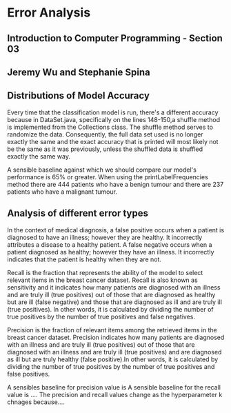 # Error Analysis
## Introduction to Computer Programming - Section 03
## Jeremy Wu and Stephanie Spina

## Distributions of Model Accuracy
Every time that the classification model is run, there's a different accuracy because in DataSet.java, specifically on the lines 148-150,a shuffle method is implemented from the Collections class. The shuffle method serves to randomize the data. Consequently, the full data set used is no longer exactly the same and the exact accuracy that is printed will most likely not be the same as it was previously, unless the shuffled data is shuffled exactly the same way.

A sensible baseline against which we should compare our model's performance is 65% or greater. When using the printLabelFrequencies method there are 444 patients who have a benign tumour and there are 237 patients who have a malignant tumour. 

## Analysis of different error types
In the context of medical diagnosis, a false positive occurs when a patient is diagnosed to have an illness; however they are healthy. It incorrectly attributes a disease to a healthy patient. A false negative occurs when a patient diagnosed as healthy; however they have an illness. It incorrectly indicates that the patient is healthy when they are not.

Recall is the fraction that represents the ability of the model to select relevant items in the breast cancer dataset. Recall is also known as sensitivity and it indicates how many patients are diagnosed with an illness and are truly ill (true positives) out of those that are diagnosed as healthy but are ill (false negative) and those that are diagnosed as ill and are truly ill (true positives). In other words, it is calculated by dividing the number of true positives by the number of true positives and false negatives.

Precision is the fraction of relevant items among the retrieved items in the breast cancer dataset. Precision indicates how many patients are diagnosed with an illness and are truly ill (true positives) out of those that are diagnosed with an illness and are truly ill (true positives) and are diagnosed as ill but are truly healthy (false positive).In other words, it is calculated by dividing the number of true positives by the number of true positives and false positives.


A sensibles baseline for precision value is 
A sensible baseline for the recall value is ....
The precision and recall values change as the hyperparameter k chnages because....
